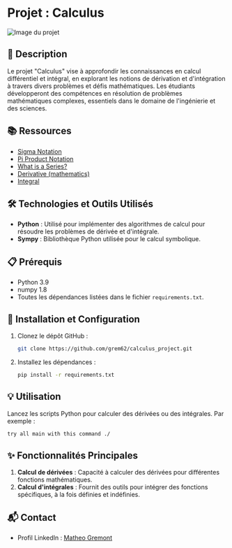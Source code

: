 # Projet : Calculus

![Image du projet](https://www.askpython.com/wp-content/uploads/2021/01/Calculus-in-Python-1024x512.png)

## 📝 Description
Le projet "Calculus" vise à approfondir les connaissances en calcul différentiel et intégral, en explorant les notions de dérivation et d'intégration à travers divers problèmes et défis mathématiques. Les étudiants développeront des compétences en résolution de problèmes mathématiques complexes, essentiels dans le domaine de l'ingénierie et des sciences.

## 📚 Ressources
- [Sigma Notation](https://example.com/sigma_notation)
- [Pi Product Notation](https://example.com/pi_product)
- [What is a Series?](https://example.com/series_info)
- [Derivative (mathematics)](https://example.com/derivative)
- [Integral](https://example.com/integral)

## 🛠️ Technologies et Outils Utilisés
- **Python** : Utilisé pour implémenter des algorithmes de calcul pour résoudre les problèmes de dérivée et d'intégrale.
- **Sympy** : Bibliothèque Python utilisée pour le calcul symbolique.

## 📋 Prérequis
- Python 3.9
- numpy 1.8
- Toutes les dépendances listées dans le fichier `requirements.txt`.

## 🚀 Installation et Configuration
1. Clonez le dépôt GitHub :
   ```bash
   git clone https://github.com/grem62/calculus_project.git
   ```
2. Installez les dépendances :
   ```bash
   pip install -r requirements.txt
   ```

## 💡 Utilisation
Lancez les scripts Python pour calculer des dérivées ou des intégrales. Par exemple :
```bash
try all main with this command ./
```

## ✨ Fonctionnalités Principales
1. **Calcul de dérivées** : Capacité à calculer des dérivées pour différentes fonctions mathématiques.
2. **Calcul d'intégrales** : Fournit des outils pour intégrer des fonctions spécifiques, à la fois définies et indéfinies.

## 📬 Contact
- Profil LinkedIn : [Matheo Gremont](https://www.linkedin.com/in/matheo-gremont-aa0b41251/)

